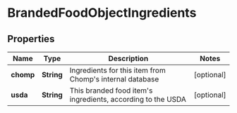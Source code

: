 # BrandedFoodObjectIngredients

## Properties
Name | Type | Description | Notes
------------ | ------------- | ------------- | -------------
**chomp** | **String** | Ingredients for this item from Chomp&#x27;s internal database |  [optional]
**usda** | **String** | This branded food item&#x27;s ingredients, according to the USDA |  [optional]
